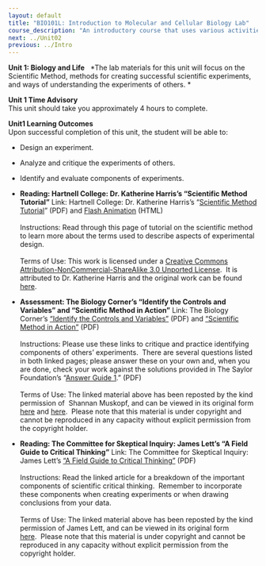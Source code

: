 ```yaml
---
layout: default
title: "BIO101L: Introduction to Molecular and Cellular Biology Lab"
course_description: "An introductory course that uses various activities and exercises to provide the basic principles and methods of biology. Lab topics include: the scientific method, DNA structure, transcription and translation, PCR and microarrays, prokaryotic and eukaryotic cells, photosynthesis, glycolysis and cellular respiration, genetics, and cell division."
next: ../Unit02
previous: ../Intro
---
```

**Unit 1: Biology and Life** <span id="1"></span> 
*The lab materials for this unit will focus on the Scientific Method,
methods for creating successful scientific experiments, and ways of
understanding the experiments of others. *

**Unit 1 Time Advisory**  
This unit should take you approximately 4 hours to complete.

**Unit1 Learning Outcomes**  
Upon successful completion of this unit, the student will be able to:  
-   Design an experiment.
-   Analyze and critique the experiments of others.
-   Identify and evaluate components of experiments.

-   **Reading: Hartnell College: Dr. Katherine Harris’s “Scientific
    Method Tutorial”**
    Link: Hartnell College: Dr. Katherine Harris’s “[Scientific Method
    Tutorial](https://resources.saylor.org/archived/wp-content/uploads/2013/01/Scientific-Method-Tutorial.pdf)”
    (PDF) and [Flash
    Animation](http://www.saylor.org/content/general/ScientificMethod.swf)
    (HTML)  
         
     Instructions: Read through this page of tutorial on the scientific
    method to learn more about the terms used to describe aspects of
    experimental design.   
        
     Terms of Use: This work is licensed under a [Creative Commons
    Attribution-NonCommercial-ShareAlike 3.0 Unported
    License](http://creativecommons.org/licenses/by-nc-sa/3.0/).  It is
    attributed to Dr. Katherine Harris and the original work can be
    found
    [here](http://www.hartnell.edu/tutorials/biology/scimethod.html).

-   **Assessment: The Biology Corner’s “Identify the Controls and
    Variables” and “Scientific Method in Action”**
    Link: The Biology Corner’s [“Identify the Controls and
    Variables”](https://resources.saylor.org/archived/wp-content/uploads/2011/06/BIO101-lab-1-2nd.pdf) (PDF)
    and [“Scientific Method in
    Action”](https://resources.saylor.org/archived/wp-content/uploads/2011/06/BIO101lab-1-3rd.pdf)
    (PDF)  
        
     Instructions: Please use these links to critique and practice
    identifying components of others’ experiments.  There are several
    questions listed in both linked pages; please answer these on your
    own and, when you are done, check your work against the solutions
    provided in The Saylor Foundation’s “[Answer Guide
    1](https://resources.saylor.org/archived/wp-content/uploads/2011/05/BIO101LAB-AG1-FINAL.pdf).”
    (PDF)  
        
     Terms of Use: The linked material above has been reposted by the
    kind permission of  Shannan Muskopf, and can be viewed in its
    original form
    [here](http://www.biologycorner.com/worksheets/controls.html) and
    [here](http://www.biologycorner.com/worksheets/scientific_method_action.html).  Please
    note that this material is under copyright and cannot be reproduced
    in any capacity without explicit permission from the copyright
    holder. 

-   **Reading: The Committee for Skeptical Inquiry: James Lett’s “A
    Field Guide to Critical Thinking”**
    Link: The Committee for Skeptical Inquiry: James Lett’s [“A Field
    Guide to Critical
    Thinking”](https://resources.saylor.org/archived/wp-content/uploads/2011/06/BIO101-lab-1-4th.pdf) (PDF)  
        
     Instructions: Read the linked article for a breakdown of the
    important components of scientific critical thinking.  Remember to
    incorporate these components when creating experiments or when
    drawing conclusions from your data.  
        
     Terms of Use: The linked material above has been reposted by the
    kind permission of James Lett, and can be viewed in its original
    form
    [here](http://www.csicop.org/si/show/field_guide_to_critical_thinking/).  Please
    note that this material is under copyright and cannot be reproduced
    in any capacity without explicit permission from the copyright
    holder. 


